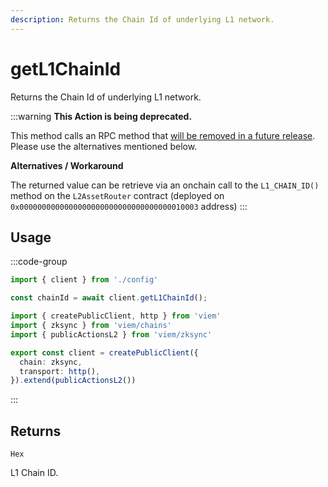 ```yaml
---
description: Returns the Chain Id of underlying L1 network.
---
```


# getL1ChainId

Returns the Chain Id of underlying L1 network.

:::warning
**This Action is being deprecated.**

This method calls an RPC method that [will be removed in a future release](https://github.com/zkSync-Community-Hub/zksync-developers/discussions/1066). Please use the alternatives mentioned below.

**Alternatives / Workaround**

The returned value can be retrieve via an onchain call to the `L1_CHAIN_ID()` method on the `L2AssetRouter` contract (deployed on `0x0000000000000000000000000000000000010003` address)
:::

## Usage

:::code-group

```ts [example.ts]
import { client } from './config'

const chainId = await client.getL1ChainId();
```

```ts [config.ts]
import { createPublicClient, http } from 'viem'
import { zksync } from 'viem/chains'
import { publicActionsL2 } from 'viem/zksync'

export const client = createPublicClient({
  chain: zksync,
  transport: http(),
}).extend(publicActionsL2())
```
:::

## Returns 

`Hex`

L1 Chain ID.
